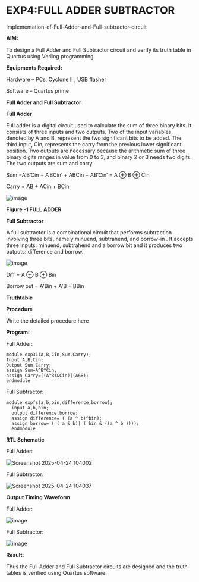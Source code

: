 
# EXP4:FULL ADDER SUBTRACTOR

Implementation-of-Full-Adder-and-Full-subtractor-circuit

**AIM:**

To design a Full Adder and Full Subtractor circuit and verify its truth table in Quartus using Verilog programming.

**Equipments Required:**

Hardware – PCs, Cyclone II , USB flasher

Software – Quartus prime

**Full Adder and Full Subtractor**

**Full Adder**

Full adder is a digital circuit used to calculate the sum of three binary bits. It consists of three inputs and two outputs. Two of the input variables, denoted by A and B, represent the two significant bits to be added. The third input, Cin, represents the carry from the previous lower significant position. Two outputs are necessary because the arithmetic sum of three binary digits ranges in value from 0 to 3, and binary 2 or 3 needs two digits. The two outputs are sum and carry.

Sum =A’B’Cin + A’BCin’ + ABCin + AB’Cin’ = A ⊕ B ⊕ Cin 

Carry = AB + ACin + BCin

![image](https://github.com/naavaneetha/FULL_ADDER_SUBTRACTOR/assets/154305477/0f30ba51-5ffb-4198-845f-18e054f675e7)

**Figure -1 FULL ADDER**

**Full Subtractor**

A full subtractor is a combinational circuit that performs subtraction involving three bits, namely minuend, subtrahend, and borrow-in . It accepts three inputs: minuend, subtrahend and a borrow bit and it produces two outputs: difference and borrow.

![image](https://github.com/naavaneetha/FULL_ADDER_SUBTRACTOR/assets/154305477/02b24f51-ab51-4304-9ad6-7b81ffc1ead5)

Diff = A ⊕ B ⊕ Bin 

Borrow out = A'Bin + A'B + BBin

**Truthtable**

**Procedure**

Write the detailed procedure here

**Program:**

Full Adder:

```
module exp31(A,B,Cin,Sum,Carry);
Input A,B,Cin;
Output Sum,Carry;
assign Sum=A^B^Cin;
assign Carry=((A^B)&Cin)|(A&B);
endmodule
```

Full Subtractor:

```
module expfs(a,b,bin,difference,borrow);
  input a,b,bin;
  output difference,borrow;
  assign difference= ( (a ^ b)^bin);
  assign borrow= ( ( a & b)| ( bin & ((a ^ b ))));
  endmodule
```

**RTL Schematic**

Full Adder:

![Screenshot 2025-04-24 104002](https://github.com/user-attachments/assets/6ec64066-e553-4c07-83b0-b8716e10e8fc)



Full Subtractor:

![Screenshot 2025-04-24 104037](https://github.com/user-attachments/assets/42d45294-8d07-4c55-9104-ba3d49e13e2c)




**Output Timing Waveform**

Full Adder:

![image](https://github.com/user-attachments/assets/afb324de-fc78-4878-a3dc-9eaa884cb6fb)



Full Subtractor:

![image](https://github.com/user-attachments/assets/adb4cf7e-c801-48df-8363-b1876894af6c)




**Result:**

Thus the Full Adder and Full Subtractor circuits are designed and the truth tables is verified using Quartus software.



